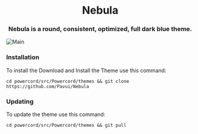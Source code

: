 <h1 align=center> Nebula </h1>
<h3 align=center> Nebula is a round, consistent, optimized, full dark blue theme. </h3>

![Main](https://i.imgur.com/1BHIE4Z.png)

### Installation

To install the Download and Install the Theme use this command:

```
cd powercord/src/Powercord/themes && git clone https://github.com/Pavui/Nebula
```

### Updating

To update the theme use this command:

```
cd powercord/src/Powercord/themes && git pull
```
